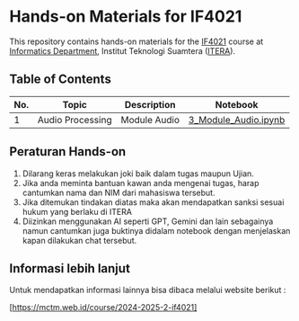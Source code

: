 # Hands-on Materials for IF4021

This repository contains hands-on materials for the [IF4021](https://mctm.web.id/course/if4021) course at [Informatics Department](https://if.itera.ac.id), Institut Teknologi Suamtera ([ITERA](https://itera.ac.id)).


## Table of Contents
| No. | Topic            | Description                  | Notebook                                                                                                                           |
| --- | ---------------- | ---------------------------- | ---------------------------------------------------------------------------------------------------------------------------------- |
| 1   | Audio Processing | Module Audio                 | [3_Module_Audio.ipynb](https://github.com/informatika-itera/if4021-handson/blob/main/1_Module_Audio.ipynb)                               |

## Peraturan Hands-on

1. Dilarang keras melakukan joki baik dalam tugas maupun Ujian.
2. Jika anda meminta bantuan kawan anda mengenai tugas, harap cantumkan nama dan NIM dari mahasiswa tersebut.
3. Jika ditemukan tindakan diatas maka akan mendapatkan sanksi sesuai hukum yang berlaku di ITERA
4. Diizinkan menggunakan AI seperti GPT, Gemini dan lain sebagainya namun cantumkan juga buktinya didalam notebook dengan menjelaskan kapan dilakukan chat tersebut.

## Informasi lebih lanjut

Untuk mendapatkan informasi lainnya bisa dibaca melalui website berikut :

[https://mctm.web.id/course/2024-2025-2-if4021]